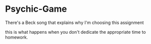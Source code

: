 # Psychic-Game
There's a Beck song that explains why I'm choosing this assignment



this is what happens when you don't dedicate the appropriate time to homework.
